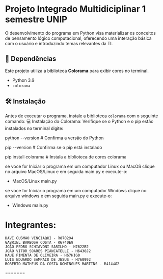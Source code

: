 # Projeto Integrado Multidiciplinar 1 semestre UNIP

O desenvolvimento do programa em Python visa materializar os conceitos de pensamento lógico computacional, oferecendo uma interação básica com o usuário e introduzindo temas relevantes da TI.


## 📌 Dependências
Este projeto utiliza a biblioteca **Colorama** para exibir cores no terminal.
- Python 3.6
- `colorama`

## 🛠 Instalação
Antes de executar o programa, instale a biblioteca `colorama` com o seguinte comando:
💻 Instalação do Colorama:
Verifique se o Python e o pip estão instalados no terminal digite:

python --version  # Confirma a versão do Python

pip --version  # Confirma se o pip está instalado

pip install colorama # Instala a biblioteca de cores colorama

se voce for Iniciar o programa em um computador Linux ou MacOS clique no arquivo MacOS/Linux e em seguida main.py e execute-o:
- MacOS/Linux
    main.py

se voce for Iniciar o programa em um computador Windows clique no arquivo windows e em seguida main.py e execute-o:
- Windows
    main.py

# Integrantes:
    DAVI GUSMÃO VINCIAQUI - R870294
    GABRIEL BARBOSA COSTA - R6740E9
    JOÃO PEDRO SCHIAVONI SARILHO - H7622B2
    JOÃO VITOR SOARES PIANCATELLI - H6438J2
    KAUE PIMENTA DE OLIVEIRA - H67HIG0
    LUIS EDUARDO SAMPAIO DE JESUS - H760992
    ROBERTO MATHEUS DA COSTA DOMINGUES MARTINS - R4144G2
    
=======

